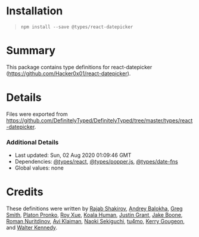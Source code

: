 # Installation
> `npm install --save @types/react-datepicker`

# Summary
This package contains type definitions for react-datepicker (https://github.com/Hacker0x01/react-datepicker).

# Details
Files were exported from https://github.com/DefinitelyTyped/DefinitelyTyped/tree/master/types/react-datepicker.

### Additional Details
 * Last updated: Sun, 02 Aug 2020 01:09:46 GMT
 * Dependencies: [@types/react](https://npmjs.com/package/@types/react), [@types/popper.js](https://npmjs.com/package/@types/popper.js), [@types/date-fns](https://npmjs.com/package/@types/date-fns)
 * Global values: none

# Credits
These definitions were written by [Rajab Shakirov](https://github.com/radziksh), [Andrey Balokha](https://github.com/andrewBalekha), [Greg Smith](https://github.com/smrq), [Platon Pronko](https://github.com/Rogach), [Roy Xue](https://github.com/royxue), [Koala Human](https://github.com/KoalaHuman), [Justin Grant](https://github.com/justingrant), [Jake Boone](https://github.com/jakeboone02), [Roman Nuritdinov](https://github.com/Ky6uk), [Avi Klaiman](https://github.com/aviklai), [Naoki Sekiguchi](https://github.com/seckie), [tu4mo](https://github.com/tu4mo), [Kerry Gougeon](https://github.com/kerry-g), and [Walter Kennedy](https://github.com/wthefourth).
